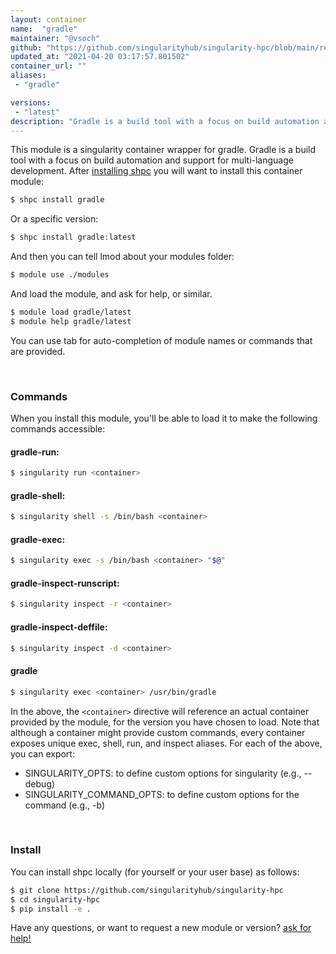 ```yaml
---
layout: container
name:  "gradle"
maintainer: "@vsoch"
github: "https://github.com/singularityhub/singularity-hpc/blob/main/registry/gradle/container.yaml"
updated_at: "2021-04-20 03:17:57.801502"
container_url: ""
aliases:
 - "gradle"

versions:
 - "latest"
description: "Gradle is a build tool with a focus on build automation and support for multi-language development."
---
```


This module is a singularity container wrapper for gradle.
Gradle is a build tool with a focus on build automation and support for multi-language development.
After [installing shpc](#install) you will want to install this container module:

```bash
$ shpc install gradle
```

Or a specific version:

```bash
$ shpc install gradle:latest
```

And then you can tell lmod about your modules folder:

```bash
$ module use ./modules
```

And load the module, and ask for help, or similar.

```bash
$ module load gradle/latest
$ module help gradle/latest
```

You can use tab for auto-completion of module names or commands that are provided.

<br>

### Commands

When you install this module, you'll be able to load it to make the following commands accessible:

#### gradle-run:

```bash
$ singularity run <container>
```

#### gradle-shell:

```bash
$ singularity shell -s /bin/bash <container>
```

#### gradle-exec:

```bash
$ singularity exec -s /bin/bash <container> "$@"
```

#### gradle-inspect-runscript:

```bash
$ singularity inspect -r <container>
```

#### gradle-inspect-deffile:

```bash
$ singularity inspect -d <container>
```


#### gradle
       
```bash
$ singularity exec <container> /usr/bin/gradle
```



In the above, the `<container>` directive will reference an actual container provided
by the module, for the version you have chosen to load. Note that although a container
might provide custom commands, every container exposes unique exec, shell, run, and
inspect aliases. For each of the above, you can export:

 - SINGULARITY_OPTS: to define custom options for singularity (e.g., --debug)
 - SINGULARITY_COMMAND_OPTS: to define custom options for the command (e.g., -b)

<br>
  
### Install

You can install shpc locally (for yourself or your user base) as follows:

```bash
$ git clone https://github.com/singularityhub/singularity-hpc
$ cd singularity-hpc
$ pip install -e .
```

Have any questions, or want to request a new module or version? [ask for help!](https://github.com/singularityhub/singularity-hpc/issues)